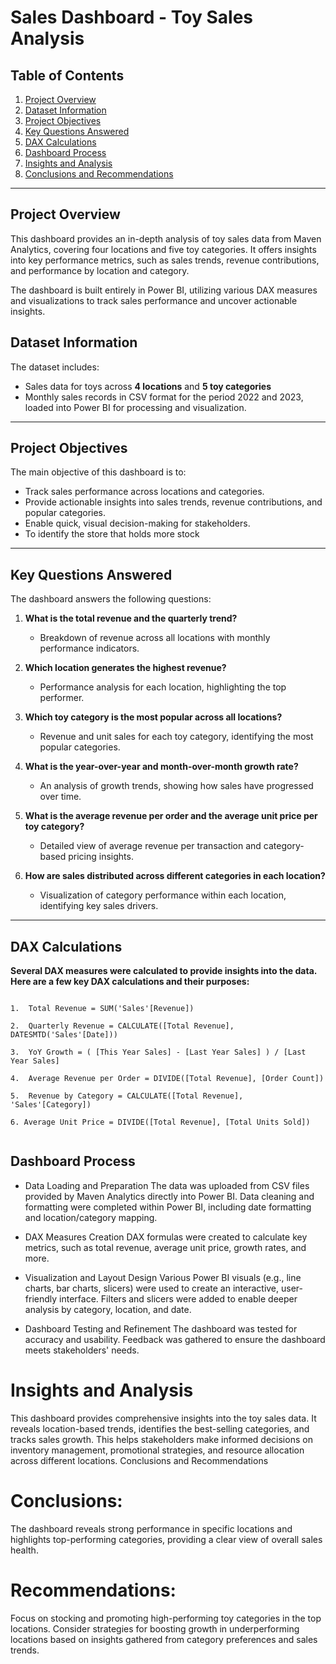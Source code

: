 # Sales Dashboard - Toy Sales Analysis

## Table of Contents
1. [Project Overview](#project-overview)
2. [Dataset Information](#dataset-information)
3. [Project Objectives](#project-objectives)
4. [Key Questions Answered](#key-questions-answered)
5. [DAX Calculations](#dax-calculations)
6. [Dashboard Process](#dashboard-process)
7. [Insights and Analysis](#insights-and-analysis)
8. [Conclusions and Recommendations](#conclusions-and-recommendations)

---

## Project Overview

This dashboard provides an in-depth analysis of toy sales data from Maven Analytics, covering four locations and five toy categories. It offers insights into key performance metrics, such as sales trends, revenue contributions, and performance by location and category. 

The dashboard is built entirely in Power BI, utilizing various DAX measures and visualizations to track sales performance and uncover actionable insights.

## Dataset Information

The dataset includes:
- Sales data for toys across **4 locations** and **5 toy categories**
- Monthly sales records in CSV format for the period 2022 and 2023, loaded into Power BI for processing and visualization.

---

## Project Objectives

The main objective of this dashboard is to:
- Track sales performance across locations and categories.
- Provide actionable insights into sales trends, revenue contributions, and popular categories.
- Enable quick, visual decision-making for stakeholders.
- To identify the store that holds more stock

---

## Key Questions Answered

The dashboard answers the following questions:

1. **What is the total revenue and the quarterly trend?**
   - Breakdown of revenue across all locations with monthly performance indicators.
   
2. **Which location generates the highest revenue?**
   - Performance analysis for each location, highlighting the top performer.
   
3. **Which toy category is the most popular across all locations?**
   - Revenue and unit sales for each toy category, identifying the most popular categories.
   
4. **What is the year-over-year and month-over-month growth rate?**
   - An analysis of growth trends, showing how sales have progressed over time.
   
5. **What is the average revenue per order and the average unit price per toy category?**
   - Detailed view of average revenue per transaction and category-based pricing insights.
   
6. **How are sales distributed across different categories in each location?**
   - Visualization of category performance within each location, identifying key sales drivers.

---


## DAX Calculations

**Several DAX measures were calculated to provide insights into the data. Here are a few key DAX calculations and their purposes:** 

 ```DAX
   
1.  Total Revenue = SUM('Sales'[Revenue])

2.  Quarterly Revenue = CALCULATE([Total Revenue], DATESMTD('Sales'[Date]))  

3.  YoY Growth = ( [This Year Sales] - [Last Year Sales] ) / [Last Year Sales] 

4.  Average Revenue per Order = DIVIDE([Total Revenue], [Order Count])

5.  Revenue by Category = CALCULATE([Total Revenue], 'Sales'[Category])

6. Average Unit Price = DIVIDE([Total Revenue], [Total Units Sold])
     
```
## Dashboard Process

 - Data Loading and Preparation 
   The data was uploaded from CSV files provided by Maven Analytics directly into Power BI.
   Data cleaning and formatting were completed within Power BI, including date formatting and location/category mapping.

 - DAX Measures Creation
   DAX formulas were created to calculate key metrics, such as total revenue, average unit price, growth rates, and more.

 - Visualization and Layout Design
   Various Power BI visuals (e.g., line charts, bar charts, slicers) were used to create an interactive, user-friendly interface.
   Filters and slicers were added to enable deeper analysis by category, location, and date.

-  Dashboard Testing and Refinement
   The dashboard was tested for accuracy and usability.
   Feedback was gathered to ensure the dashboard meets stakeholders' needs.

# Insights and Analysis

This dashboard provides comprehensive insights into the toy sales data. It reveals location-based trends, identifies the best-selling categories, and tracks sales growth. This helps stakeholders make informed decisions on inventory management, promotional strategies, and resource allocation across different locations.
Conclusions and Recommendations

# Conclusions: 
  The dashboard reveals strong performance in specific locations and highlights top-performing categories, providing a clear view of overall 
  sales health.
  
# Recommendations:
  Focus on stocking and promoting high-performing toy categories in the top locations. Consider strategies for boosting growth in 
  underperforming locations based on insights gathered from category preferences and sales trends.













   


